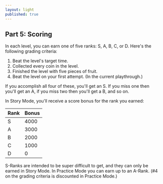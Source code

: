 ```yaml
---
layout: light
published: true
---
```


## Part 5: Scoring

In each level, you can earn one of five ranks: S, A, B, C, or D. Here's the following grading criteria:

1. Beat the level's target time.
2. Collected every coin in the level.
3. Finished the level with five pieces of fruit.
4. Beat the level on your first attempt. (In the current playthrough.)

If you accomplish all four of these, you'll get an S. If you miss one then you'll get an A, if you miss two then you'll get a B, and so on.

In Story Mode, you'll receive a score bonus for the rank you earned:

| Rank   | Bonus |
|--------|-------|
| S      | 4000  |
| A      | 3000  |
| B      | 2000  |
| C      | 1000  |
| D      | 0     |

S-Ranks are intended to be super difficult to get, and they can only be earned in Story Mode. In Practice Mode you can earn up to an A-Rank. (#4 on the grading criteria is discounted in Practice Mode.)

